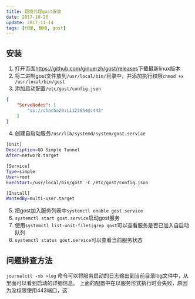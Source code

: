 ```yaml
---
title: 翻墙代理gost安装
date: 2017-10-26
update: 2017-11-14
tags: [代理, 翻墙, gost]
---
```


## 安装

1. 打开页面<https://github.com/ginuerzh/gost/releases>下载最新linux版本
2. 将二进制gost文件放到`/usr/local/bin/`目录中，并添加执行权限`chmod +x /usr/local/bin/gost`
3. 添加启动配置`/etc/gost/config.json`
```json
{
    "ServeNodes": [
        "ss://chacha20:Li123654@:443"
    ]
}
```
4. 创建自启动服务`/usr/lib/systemd/system/gost.service`
```bash
[Unit]
Description=GO Simple Tunnel
After=network.target

[Service]
Type=simple
User=root
ExecStart=/usr/local/bin/gost -C /etc/gost/config.json

[Install]
WantedBy=multi-user.target
```
5. 把gost加入服务列表中`systemctl enable gost.service`
6. `systemctl start gost.service`启动gost服务
7. 使用`systemctl list-unit-files|grep gost`可以查看服务是否已加入自启动队列
8. `systemctl status gost.service`可以查看当前服务状态

## 问题排查方法

`journalctl -xb >log` 命令可以将服务启动的日志输出到当前目录log文件中，从里面可以看到启动的详细信息。
上面的配置中在以服务形式执行时会失败，原因为没权限使用443端口，这